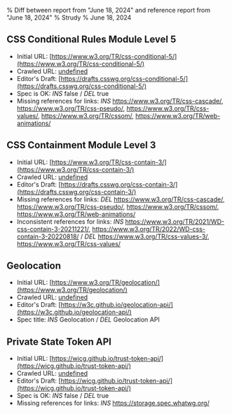 % Diff between report from "June 18, 2024" and reference report from "June 18, 2024"
% Strudy
% June 18, 2024

## CSS Conditional Rules Module Level 5

- Initial URL: [https://www.w3.org/TR/css-conditional-5/](https://www.w3.org/TR/css-conditional-5/)
- Crawled URL: [undefined](undefined)
- Editor's Draft: [https://drafts.csswg.org/css-conditional-5/](https://drafts.csswg.org/css-conditional-5/)
- Spec is OK: *INS* false / *DEL* true
- Missing references for links: *INS* https://www.w3.org/TR/css-cascade/, https://www.w3.org/TR/css-pseudo/, https://www.w3.org/TR/css-values/, https://www.w3.org/TR/cssom/, https://www.w3.org/TR/web-animations/


## CSS Containment Module Level 3

- Initial URL: [https://www.w3.org/TR/css-contain-3/](https://www.w3.org/TR/css-contain-3/)
- Crawled URL: [undefined](undefined)
- Editor's Draft: [https://drafts.csswg.org/css-contain-3/](https://drafts.csswg.org/css-contain-3/)
- Missing references for links: *DEL* https://www.w3.org/TR/css-cascade/, https://www.w3.org/TR/css-pseudo/, https://www.w3.org/TR/cssom/, https://www.w3.org/TR/web-animations/
- Inconsistent references for links: *INS* https://www.w3.org/TR/2021/WD-css-contain-3-20211221/, https://www.w3.org/TR/2022/WD-css-contain-3-20220818/ / *DEL* https://www.w3.org/TR/css-values-3/, https://www.w3.org/TR/css-values/


## Geolocation

- Initial URL: [https://www.w3.org/TR/geolocation/](https://www.w3.org/TR/geolocation/)
- Crawled URL: [undefined](undefined)
- Editor's Draft: [https://w3c.github.io/geolocation-api/](https://w3c.github.io/geolocation-api/)
- Spec title: *INS* Geolocation / *DEL* Geolocation API


## Private State Token API

- Initial URL: [https://wicg.github.io/trust-token-api/](https://wicg.github.io/trust-token-api/)
- Crawled URL: [undefined](undefined)
- Editor's Draft: [https://wicg.github.io/trust-token-api/](https://wicg.github.io/trust-token-api/)
- Spec is OK: *INS* false / *DEL* true
- Missing references for links: *INS* https://storage.spec.whatwg.org/




